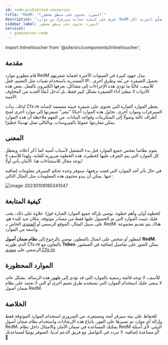 ```yaml
---
id: redm-prohibited-resources
title: "RedM: 'المورد يحتوي على منطق محظور؟'"
description: "تعرف على كيفية حماية سيرفرك من موارد RedM الضارة وضمان تجربة لعب آمنة وعالية الأداء → تعلّم المزيد الآن"
sidebar_label: المورد يحتوي على منطق محظور
services:
  - gameserver-redm
---
```


import InlineVoucher from '@site/src/components/InlineVoucher';

## مقدمة

قام مطورو موارد RedM ببذل جهود كبيرة في السنوات الأخيرة لحماية شفرتهم المصدرية باستخدام تقنيات مثل التعتيم، قفل IP، تحميل الشيفرة عن بُعد وطرق أخرى. للأسف، غالبًا ما تؤدي هذه الإجراءات إلى مشاكل، يعرفها الكثيرون بالفعل. بعض هذه الأدوات لا تبطئ أداء الشيفرة بشكل كبير فقط، بل تُدخل أيضًا العديد من المخاوف الأمنية.

لذلك، بدأت Cfx.re بحظر الموارد الضارة التي تحتوي على شيفرة خبيثة مصممة لإصابة السيرفرات وموارد أخرى. تحاول هذه الموارد أحيانًا "نشر" شيفرتها إلى موارد أخرى لمنح أطراف ثالثة وصولًا إلى السكربتات وقواعد البيانات. من المهم ملاحظة أن هذه الموارد يمكن مقارنتها عمومًا بالفيروسات، وبالتالي تمثل تهديدًا خطيرًا.

<InlineVoucher />

## المعنى

يقوم نظامنا بفحص جميع الموارد قبل بدء التشغيل لأسباب أمنية كما ذُكر أعلاه، ويعطل كل الموارد التي يتم التعرف عليها كخطيرة. هذه الخطوة ضرورية للغاية، ولهذا للأسف لا يوجد مجال للاستثناءات هنا. الأمان يأتي أولًا!

في حال تأثر أحد الموارد التي قمت برفعها، ستوفر وحدة تحكم السيرفر معلومات إضافية عنها. يمكن أن يبدو محتوى هذه المعلومات مثل المثال التالي:

![image-20230109185341047](https://screensaver01.zap-hosting.com/index.php/s/WdCGZweo6Z5QNnz/preview)

## كيفية المتابعة

كخطوة أولى وأهم خطوة، نوصي بإزالة جميع الموارد الضارة فورًا. علاوة على ذلك، يجب عليك تثبيت الموارد التي تم الحصول عليها فقط من مصادر موثوقة. مكان جيد للبدء هو، على سبيل المثال، الموقع الرسمي أو [المنتدى](https://forum.cfx.re/c/development/releases/7) الخاص بـ RedM. هناك يتم تقديم مجموعة واسعة من الموارد.

كمطور أو شخص على اتصال بالمطور، نوصي بالرجوع إلى **نظام ضمان أصول RedM**، الذي طورته Cfx.re بالتعاون مع **Tebex**. يمكن العثور على تفاصيل إضافية في المنشور الرسمي على [منتدى Cfx.re](https://forum.cfx.re/t/introducing-redm-asset-escrow/5303450).

## الموارد المحظورة

للأسف، لا توجد قائمة رسمية بالموارد التي قد تؤدي إلى ظهور هذه الرسالة. بشكل عام، لا ينبغي عليك استخدام الموارد التي تستخدم طرق تعتيم أخرى أو التي لا تعتمد على نظام ضمان أصول RedM.

## الخلاصة

للحفاظ على بيئة سيرفر آمنة ومستقرة، من الضروري استخدام الموارد الموثوقة فقط وإزالة أي موارد تم تمييزها على الفور. باتباع هذه الإرشادات واستخدام نظام ضمان أصول RedM، يمكنك المساعدة في ضمان الأمان والامتثال داخل نظام RedM البيئي. لأي أسئلة أو مساعدة إضافية، لا تتردد في التواصل مع فريق الدعم لدينا، المتوفر يوميًا لمساعدتك! 🙂

<InlineVoucher />